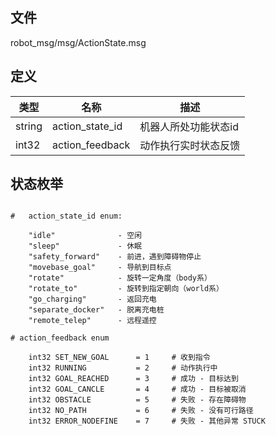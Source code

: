 ## 文件

robot_msg/msg/ActionState.msg

## 定义

类型| 名称 | 描述
--|--|--
string | action_state_id | 机器人所处功能状态id
int32 | action_feedback | 动作执行实时状态反馈

## 状态枚举

```

#   action_state_id enum: 	

    "idle"			    - 空闲		
    "sleep"			    - 休眠	
    "safety_forward"    - 前进，遇到障碍物停止	
    "movebase_goal"	    - 导航到目标点		
    "rotate"		    - 旋转一定角度（body系）	
    "rotate_to"		    - 旋转到指定朝向（world系）
    "go_charging"	    - 返回充电				
    "separate_docker"	- 脱离充电桩		
    "remote_telep"	    - 远程遥控

# action_feedback enum

    int32 SET_NEW_GOAL      = 1     # 收到指令
    int32 RUNNING           = 2     # 动作执行中
    int32 GOAL_REACHED      = 3     # 成功 - 目标达到
    int32 GOAL_CANCLE       = 4     # 成功 - 目标被取消
    int32 OBSTACLE          = 5     # 失败 - 存在障碍物
    int32 NO_PATH           = 6     # 失败 - 没有可行路径
    int32 ERROR_NODEFINE    = 7     # 失败 - 其他异常 STUCK

```